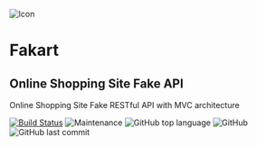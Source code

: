 ![Icon](../assets/icons/fakart.jpg)
# Fakart
## Online Shopping Site Fake API
Online Shopping Site Fake RESTful API with MVC architecture

[![Build Status](https://travis-ci.com/pprathameshmore/Fakart.svg?branch=master)](https://travis-ci.com/pprathameshmore/Fakart)
![Maintenance](https://img.shields.io/maintenance/yes/2020?style=flat)
![GitHub top language](https://img.shields.io/github/languages/top/pprathameshmore/fakart?style=flat)
![GitHub](https://img.shields.io/github/license/pprathameshmore/fakart?style=flat)
![GitHub last commit](https://img.shields.io/github/last-commit/pprathameshmore/fakart?style=flat)

